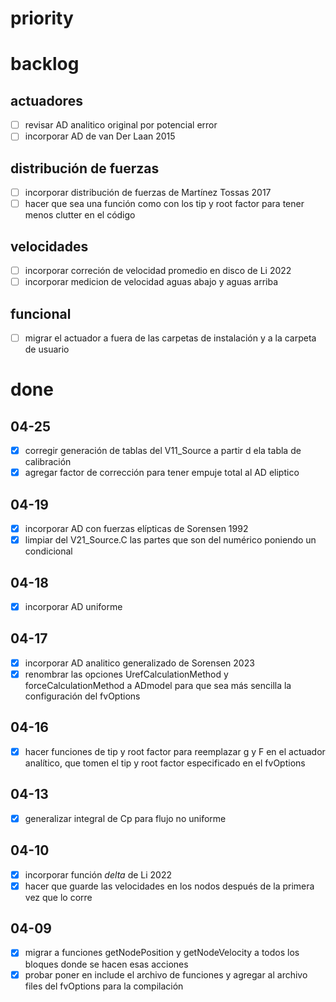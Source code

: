 # priority

# backlog
## actuadores
- [ ] revisar AD analitico original por potencial error
- [ ] incorporar AD de van Der Laan 2015

## distribución de fuerzas
- [ ] incorporar distribución de fuerzas de Martínez Tossas 2017 
- [ ] hacer que sea una función como con los tip y root factor para tener menos clutter en el código

## velocidades
- [ ] incorporar correción de velocidad promedio en disco de Li 2022
- [ ] incorporar medicion de velocidad aguas abajo y aguas arriba

## funcional
- [ ] migrar el actuador a fuera de las carpetas de instalación y a la carpeta de usuario



# done
## 04-25
- [x] corregir generación de tablas del V11_Source a partir d ela tabla de calibración 
- [x] agregar factor de corrección para tener empuje total al AD eliptico
## 04-19
- [x] incorporar AD con fuerzas elípticas de Sorensen 1992 
- [x] limpiar del V21_Source.C las partes que son del numérico poniendo un condicional
## 04-18
- [x] incorporar AD uniforme
## 04-17
- [x] incorporar AD analitico generalizado de Sorensen 2023
- [x] renombrar las opciones UrefCalculationMethod y forceCalculationMethod a ADmodel para que sea más sencilla la configuración del fvOptions
## 04-16
- [x] hacer funciones de tip y root factor para reemplazar g y F en el actuador analítico, que tomen el tip y root factor especificado en el fvOptions
## 04-13
- [x] generalizar integral de Cp para flujo no uniforme
## 04-10
- [x] incorporar función $delta$ de Li 2022
- [x] hacer que guarde las velocidades en los nodos después de la primera vez que lo corre
## 04-09
- [x] migrar a funciones getNodePosition y getNodeVelocity a todos los bloques donde se hacen esas acciones
- [x] probar poner en include el archivo de funciones y agregar al archivo files del fvOptions para la compilación 
